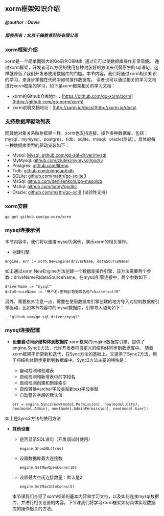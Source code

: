 ## xorm框架知识介绍
##### @author：Davie
##### 版权所有：北京千锋教育科技有限公司

### xorm框架介绍
xorm是一个简单而强大的Go语言ORM库. 通过它可以使数据库操作非常简便。
通过xorm框架，开发者可以方便的使用各种封装好的方法来代替原生的sql语句。这样就降低了我们开发者使用数据库的门槛。本节内容，我们将通过xorm相关知识的学习，来逐步掌握在代码中如何操作数据库。
读者也可以通过相关的学习文档进行xorm框架的学习，如下是xorm框架相关的学习文档：

* xorm的Github仓库地址：[https://github.com/go-xorm/xorm](https://github.com/go-xorm/xorm)
* xorm说明文档地址：[http://xorm.io/docs](http://xorm.io/docs)

### 支持数据库驱动列表
同其他对象关系映射框架一样，xorm也支持连接、操作多种数据库，包括：mysql、mymysql、postgres、tidb、sqlite、mssql、oracle(测试）。具体的每一种数据库类型的驱动安装如下：

* Mysql: [Mysql: github.com/go-sql-driver/mysql](github.com/go-sql-driver/mysql)
* MyMysql: [github.com/ziutek/mymysql/godrv](github.com/ziutek/mymysql/godrv)
* Postgres: [github.com/lib/pq](github.com/lib/pq)
* Tidb: [github.com/pingcap/tidb](github.com/pingcap/tidb)
* SQLite: [github.com/mattn/go-sqlite3](github.com/mattn/go-sqlite3)
* MsSql: [github.com/denisenkom/go-mssqldb](github.com/denisenkom/go-mssqldb)
* MsSql: [github.com/lunny/godbc](github.com/lunny/godbc)
* Oracle: [github.com/mattn/go-oci8](github.com/mattn/go-oci8) (试验性支持)

### xorm安装
```
go get github.com/go-xorm/xorm
```
### mysql连接示例
本节内容中，我们将以连接mysql为案例，演示xorm的相关操作。

* 创建引擎

```
engine, err := xorm.NewEngine(driverName, dataSourceName)
```
如上通过xorm.NewEngine方法创建一个数据库操作引擎，该方法需要两个参数：driveName和dataSourceName。在mysql引擎连接中，两个参数如下：
```
driverName := "mysql"
dataSrouceName := "用户名:密码@/数据库名称?charset=utf8"
```

另外，需要格外注意一点，需要在使用数据库引擎创建的地方导入对应的数据库引擎驱动，比如本节内容中的mysql数据库，引擎导入语句如下：
```
_ "github.com/go-sql-driver/mysql"
```

### mysql连接配置
* **设置自动同步结构体到数据库**
xorm框架的engine数据库引擎，提供了engine.Sync()方法，允许开发者将自定义的结构体同步到数据库中。
随着xorm框架不断更新和迭代，在Sync方法的基础上，又提供了Sync2方法，用于将结构体同步更新到数据库中。Sync2方法主要的特性是：
    + 自动检测和创建表
    + 自动检测和新增表中的字段名
    + 自动检测创建和删除索引
    + 自动转换varchar字段类型到text字段类型
    + 自动警告字段的默认值
    
    ```
    err = engine.Sync2(new(model.Permission), new(model.City), new(model.Admin), new(model.AdminPermission), new(model.User))
    ```
如上是Sync2方法的使用方法
* **其他设置**
    + 是否显示SQL语句（开发调试时使用）
    
        ```
        engine.ShowSQL(true)
        ```
    + 设置数据库最大连接数
    
        ```
        engine.SetMaxOpenConns(10)
        ```
    
    + 设置最大空闲连接数量：默认是2  
        ```
        engine.SetMaxIdleConns(5)
        ```
    
    本节课我们介绍了xorm框架的基本内容和学习文档，以及如何连接mysql数据库，并进行相关设置的内容。下节课我们将学习xorm框架如何具体实现数据库的操作相关的方法。